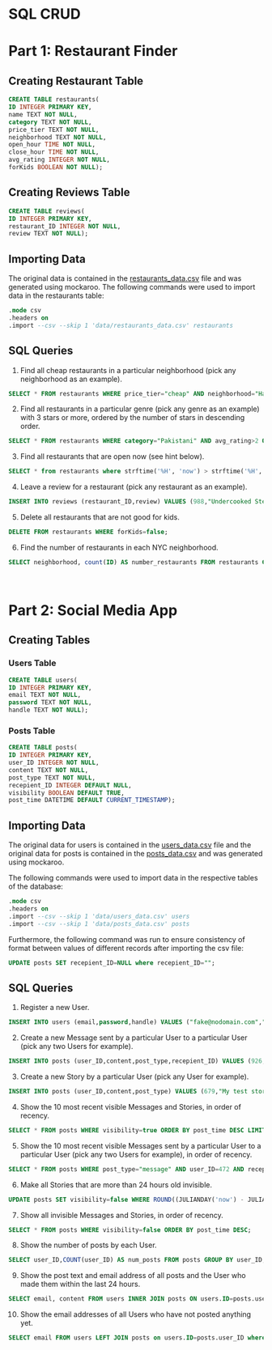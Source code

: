 # SQL CRUD

# Part 1: Restaurant Finder
## Creating Restaurant Table
```sql
CREATE TABLE restaurants(
ID INTEGER PRIMARY KEY,
name TEXT NOT NULL,
category TEXT NOT NULL,
price_tier TEXT NOT NULL,
neighborhood TEXT NOT NULL,
open_hour TIME NOT NULL,
close_hour TIME NOT NULL,
avg_rating INTEGER NOT NULL,
forKids BOOLEAN NOT NULL);
```

## Creating Reviews Table

```sql
CREATE TABLE reviews(
ID INTEGER PRIMARY KEY,
restaurant_ID INTEGER NOT NULL,
review TEXT NOT NULL);
```

## Importing Data
The original data is contained in the [restaurants_data.csv](data/restaurants_data.csv) file and was generated using mockaroo.
The following commands were used to import data in the restaurants table:
```sql
.mode csv
.headers on
.import --csv --skip 1 'data/restaurants_data.csv' restaurants
```

## SQL Queries
1. Find all cheap restaurants in a particular neighborhood (pick any neighborhood as an example).
```sql
SELECT * FROM restaurants WHERE price_tier="cheap" AND neighborhood="Harlem";
```

2. Find all restaurants in a particular genre (pick any genre as an example) with 3 stars or more, ordered by the number of stars in descending order.
```sql
SELECT * FROM restaurants WHERE category="Pakistani" AND avg_rating>2 ORDER BY avg_rating DESC;
```

3. Find all restaurants that are open now (see hint below).
```sql
SELECT * from restaurants where strftime('%H', 'now') > strftime('%H', open_hour) and strftime('%H', 'now') < strftime('%H', close_hour);
```

4. Leave a review for a restaurant (pick any restaurant as an example).
```sql
INSERT INTO reviews (restaurant_ID,review) VALUES (988,"Undercooked Steaks, bland taste, does not live up to the ratings");
```

5. Delete all restaurants that are not good for kids.
```sql
DELETE FROM restaurants WHERE forKids=false;
```

6. Find the number of restaurants in each NYC neighborhood.
```sql
SELECT neighborhood, count(ID) AS number_restaurants FROM restaurants GROUP BY neighborhood;
```

<br>

# Part 2: Social Media App
## Creating Tables
### Users Table
```sql
CREATE TABLE users(
ID INTEGER PRIMARY KEY,
email TEXT NOT NULL,
password TEXT NOT NULL,
handle TEXT NOT NULL);
```

### Posts Table
```sql
CREATE TABLE posts(
ID INTEGER PRIMARY KEY,
user_ID INTEGER NOT NULL,
content TEXT NOT NULL,
post_type TEXT NOT NULL,
recepient_ID INTEGER DEFAULT NULL,
visibility BOOLEAN DEFAULT TRUE,
post_time DATETIME DEFAULT CURRENT_TIMESTAMP);
```

## Importing Data
The original data for users is contained in the [users_data.csv](data/users_data.csv) file and the original data for posts is contained in the [posts_data.csv](data/posts_data.csv) and was generated using mockaroo.

The following commands were used to import data in the respective tables of the database:
```sql
.mode csv
.headers on
.import --csv --skip 1 'data/users_data.csv' users
.import --csv --skip 1 'data/posts_data.csv' posts
```

Furthermore, the following command was run to ensure consistency of format between values of different records after importing the csv file:
```sql
UPDATE posts SET recepient_ID=NULL where recepient_ID="";
```

## SQL Queries
1. Register a new User.
```sql
INSERT INTO users (email,password,handle) VALUES ("fake@nodomain.com","veryweakpassword","fakeAccount");
```

2. Create a new Message sent by a particular User to a particular User (pick any two Users for example).
```sql
INSERT INTO posts (user_ID,content,post_type,recepient_ID) VALUES (926,"I am sending a test message","message",276);
```

3. Create a new Story by a particular User (pick any User for example).
```sql
INSERT INTO posts (user_ID,content,post_type) VALUES (679,"My test story is uploading","story");
```

4. Show the 10 most recent visible Messages and Stories, in order of recency.
```sql
SELECT * FROM posts WHERE visibility=true ORDER BY post_time DESC LIMIT 10;
```

5. Show the 10 most recent visible Messages sent by a particular User to a particular User (pick any two Users for example), in order of recency.
```sql
SELECT * FROM posts WHERE post_type="message" AND user_ID=472 AND recepient_ID=557 AND visibility=true ORDER BY post_time DESC LIMIT 10;
```

6. Make all Stories that are more than 24 hours old invisible.
```sql
UPDATE posts SET visibility=false WHERE ROUND((JULIANDAY('now') - JULIANDAY(post_time)) * 24) > 24 AND post_type="story";
```

7. Show all invisible Messages and Stories, in order of recency.
```sql
SELECT * FROM posts WHERE visibility=false ORDER BY post_time DESC;
```

8. Show the number of posts by each User.
```sql
SELECT user_ID,COUNT(user_ID) AS num_posts FROM posts GROUP BY user_ID; 
```

9. Show the post text and email address of all posts and the User who made them within the last 24 hours.
```sql
SELECT email, content FROM users INNER JOIN posts ON users.ID=posts.user_ID WHERE ROUND((JULIANDAY('now') - JULIANDAY(post_time)) * 24) <= 24;
```

10. Show the email addresses of all Users who have not posted anything yet.
```sql
SELECT email FROM users LEFT JOIN posts on users.ID=posts.user_ID where content is NULL;
```



